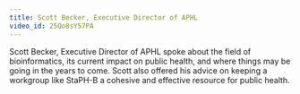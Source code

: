 ```yaml
---
title: Scott Becker, Executive Director of APHL
video_id: 25Qo8sY57PA
---
```

Scott Becker, Executive Director of APHL spoke about the field of bioinformatics, its current impact on public health, and where things may be going in the years to come. Scott also offered his advice on keeping a workgroup like StaPH-B a cohesive and effective resource for public health. 
